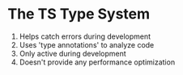 # The TS Type System
1. Helps catch errors during development
2. Uses 'type annotations' to analyze code
3. Only active during development
4. Doesn't provide any performance optimization